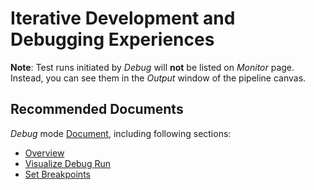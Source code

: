 <properties
	pageTitle="Iterative development and debugging with Azure Data Factory"
	description="Iteratively develop and debug in ADF control flow"
	infoBubbleText=""
	authors="chez-charlie"
	ms.author="chez"
	articleId="a5f3254f-eb7b-4dd0-a9ee-ffad8c1ff491"
	diagnosticScenario=""
	selfHelpType="generic"
	supportTopicIds="32629483"
	resourceTags=""
	productPesIds="15613"
	cloudEnvironments="public"
/>

# Iterative Development and Debugging Experiences

**Note**: Test runs initiated by _Debug_ will **not** be listed on _Monitor_ page. Instead, you can see them in the _Output_ window of the pipeline canvas.

## **Recommended Documents**

_Debug_ mode [Document](https://docs.microsoft.com/azure/data-factory/iterative-development-debugging), including following sections: <br>

* [Overview](https://docs.microsoft.com/azure/data-factory/iterative-development-debugging#iterative-debugging-features) <br>
* [Visualize Debug Run](https://docs.microsoft.com/azure/data-factory/iterative-development-debugging#visualizing-debug-runs) <br>
* [Set Breakpoints](https://docs.microsoft.com/azure/data-factory/iterative-development-debugging#setting-breakpoints-for-debugging) <br>
